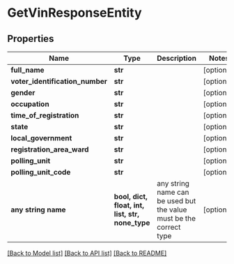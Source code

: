 # GetVinResponseEntity


## Properties
Name | Type | Description | Notes
------------ | ------------- | ------------- | -------------
**full_name** | **str** |  | [optional] 
**voter_identification_number** | **str** |  | [optional] 
**gender** | **str** |  | [optional] 
**occupation** | **str** |  | [optional] 
**time_of_registration** | **str** |  | [optional] 
**state** | **str** |  | [optional] 
**local_government** | **str** |  | [optional] 
**registration_area_ward** | **str** |  | [optional] 
**polling_unit** | **str** |  | [optional] 
**polling_unit_code** | **str** |  | [optional] 
**any string name** | **bool, dict, float, int, list, str, none_type** | any string name can be used but the value must be the correct type | [optional]

[[Back to Model list]](../README.md#documentation-for-models) [[Back to API list]](../README.md#documentation-for-api-endpoints) [[Back to README]](../README.md)


